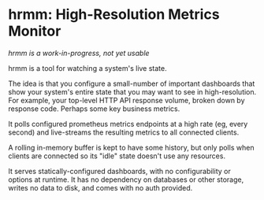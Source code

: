 # hrmm: High-Resolution Metrics Monitor

*hrmm is a work-in-progress, not yet usable*

hrmm is a tool for watching a system's live state.

The idea is that you configure a small-number of important dashboards that show your system's entire state that you may want to see in high-resolution.
For example, your top-level HTTP API response volume, broken down by response code. Perhaps some key business metrics.

It polls configured prometheus metrics endpoints at a high rate (eg, every second) and live-streams the resulting metrics to all connected clients.

A rolling in-memory buffer is kept to have some history, but only polls when clients are connected so its "idle" state doesn't use any resources.

It serves statically-configured dashboards, with no configurability or options at runtime.
It has no dependency on databases or other storage, writes no data to disk, and comes with no auth provided.  
